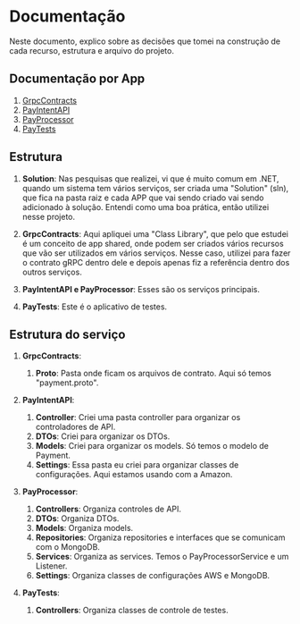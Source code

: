 # Documentação 
Neste documento, explico sobre as decisões que tomei na construção de cada recurso, estrutura e arquivo do projeto.

## Documentação por App
1. [GrpcContracts](GrpcContractsDoc.MD)
2. [PayIntentAPI](PayIntentAPI.MD)
3. [PayProcessor](PayProcessor.MD)
4. [PayTests](PayTests.MD)

## Estrutura

1. **Solution**: Nas pesquisas que realizei, vi que é muito comum em .NET, quando um sistema tem vários serviços, ser criada uma "Solution" (sln), que fica na pasta raiz e cada APP que vai sendo criado vai sendo adicionado à solução. Entendi como uma boa prática, então utilizei nesse projeto.

2. **GrpcContracts**: Aqui apliquei uma "Class Library", que pelo que estudei é um conceito de app shared, onde podem ser criados vários recursos que vão ser utilizados em vários serviços. Nesse caso, utilizei para fazer o contrato gRPC dentro dele e depois apenas fiz a referência dentro dos outros serviços.

3. **PayIntentAPI e PayProcessor**: Esses são os serviços principais.

4. **PayTests**: Este é o aplicativo de testes.

## Estrutura do serviço
1. **GrpcContracts**: 

    1. __Proto__: Pasta onde ficam os arquivos de contrato. Aqui só temos "payment.proto".

2. **PayIntentAPI**:
    
    1. **Controller**: Criei uma pasta controller para organizar os controladores de API.
    2. **DTOs**: Criei para organizar os DTOs.
    3. **Models**: Criei para organizar os models. Só temos o modelo de Payment.
    4. **Settings**: Essa pasta eu criei para organizar classes de configurações. Aqui estamos usando com a Amazon.

3. **PayProcessor**: 
    1. **Controllers**: Organiza controles de API.
    2. **DTOs**: Organiza DTOs.
    3. **Models**: Organiza models.
    4. **Repositories**: Organiza repositories e interfaces que se comunicam com o MongoDB.
    5. **Services**: Organiza as services. Temos o PayProcessorService e um Listener.
    6. **Settings**: Organiza classes de configurações AWS e MongoDB.

4. **PayTests**:
    1. **Controllers**: Organiza classes de controle de testes.
